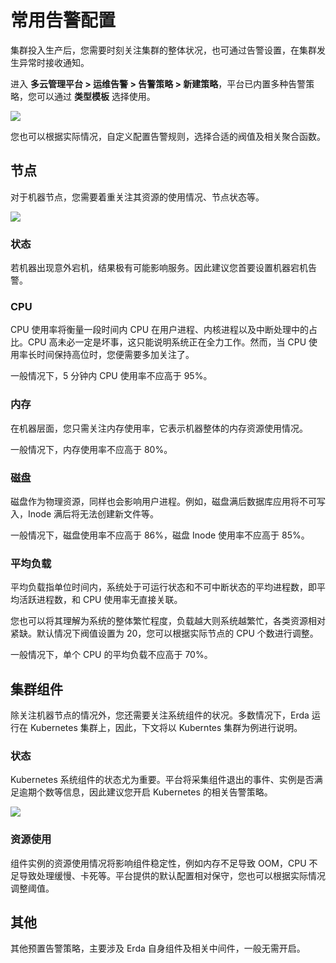 # 常用告警配置

集群投入生产后，您需要时刻关注集群的整体状况，也可通过告警设置，在集群发生异常时接收通知。

进入 **多云管理平台 > 运维告警 > 告警策略 > 新建策略**，平台已内置多种告警策略，您可以通过 **类型模板** 选择使用。

![](https://terminus-paas.oss-cn-hangzhou.aliyuncs.com/paas-doc/2021/08/19/ea824535-1489-48cd-a6e9-e7fa72237132.png)

您也可以根据实际情况，自定义配置告警规则，选择合适的阀值及相关聚合函数。

## 节点

对于机器节点，您需要着重关注其资源的使用情况、节点状态等。

![](https://terminus-paas.oss-cn-hangzhou.aliyuncs.com/paas-doc/2021/08/19/37f14c9a-c2ae-4f9a-a6be-d987f542bdf2.png)

### 状态

若机器出现意外宕机，结果极有可能影响服务。因此建议您首要设置机器宕机告警。

### CPU

CPU 使用率将衡量一段时间内 CPU 在用户进程、内核进程以及中断处理中的占比。CPU 高未必一定是坏事，这只能说明系统正在全力工作。然而，当 CPU 使用率长时间保持高位时，您便需要多加关注了。

一般情况下，5 分钟内 CPU 使用率不应高于 95%。

### 内存

在机器层面，您只需关注内存使用率，它表示机器整体的内存资源使用情况。

一般情况下，内存使用率不应高于 80%。

### 磁盘

磁盘作为物理资源，同样也会影响用户进程。例如，磁盘满后数据库应用将不可写入，Inode 满后将无法创建新文件等。

一般情况下，磁盘使用率不应高于 86%，磁盘 Inode 使用率不应高于 85%。

### 平均负载

平均负载指单位时间内，系统处于可运行状态和不可中断状态的平均进程数，即平均活跃进程数，和 CPU 使用率无直接关联。

您也可以将其理解为系统的整体繁忙程度，负载越大则系统越繁忙，各类资源相对紧缺。默认情况下阀值设置为 20，您可以根据实际节点的 CPU 个数进行调整。

一般情况下，单个 CPU 的平均负载不应高于 70%。

## 集群组件

除关注机器节点的情况外，您还需要关注系统组件的状况。多数情况下，Erda 运行在 Kubernetes 集群上，因此，下文将以 Kuberntes 集群为例进行说明。

### 状态

Kubernetes 系统组件的状态尤为重要。平台将采集组件退出的事件、实例是否满足逾期个数等信息，因此建议您开启 Kubernetes 的相关告警策略。

![](https://terminus-paas.oss-cn-hangzhou.aliyuncs.com/paas-doc/2021/08/19/23aa6c54-5e9b-4836-88c9-9201ec582718.png)

### 资源使用

组件实例的资源使用情况将影响组件稳定性，例如内存不足导致 OOM，CPU 不足导致处理缓慢、卡死等。平台提供的默认配置相对保守，您也可以根据实际情况调整阈值。

## 其他

其他预置告警策略，主要涉及 Erda 自身组件及相关中间件，一般无需开启。

